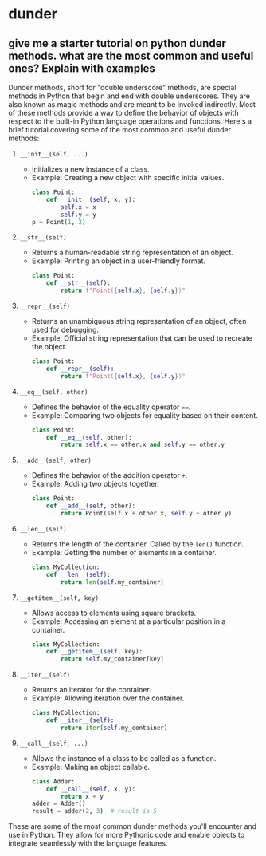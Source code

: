# dunder

## give me a starter tutorial on python dunder methods. what are the most common and useful ones? Explain with examples

Dunder methods, short for "double underscore" methods, are special methods in Python that begin and end with double underscores. They are also known as magic methods and are meant to be invoked indirectly. Most of these methods provide a way to define the behavior of objects with respect to the built-in Python language operations and functions. Here's a brief tutorial covering some of the most common and useful dunder methods:

1. `__init__(self, ...)`
   - Initializes a new instance of a class.
   - Example: Creating a new object with specific initial values.
     ```python
     class Point:
         def __init__(self, x, y):
             self.x = x
             self.y = y
     p = Point(1, 2)
     ```

2. `__str__(self)`
   - Returns a human-readable string representation of an object.
   - Example: Printing an object in a user-friendly format.
     ```python
     class Point:
         def __str__(self):
             return f"Point({self.x}, {self.y})"
     ```

3. `__repr__(self)`
   - Returns an unambiguous string representation of an object, often used for debugging.
   - Example: Official string representation that can be used to recreate the object.
     ```python
     class Point:
         def __repr__(self):
             return f"Point({self.x}, {self.y})"
     ```

4. `__eq__(self, other)`
   - Defines the behavior of the equality operator `==`.
   - Example: Comparing two objects for equality based on their content.
     ```python
     class Point:
         def __eq__(self, other):
             return self.x == other.x and self.y == other.y
     ```

5. `__add__(self, other)`
   - Defines the behavior of the addition operator `+`.
   - Example: Adding two objects together.
     ```python
     class Point:
         def __add__(self, other):
             return Point(self.x + other.x, self.y + other.y)
     ```

6. `__len__(self)`
   - Returns the length of the container. Called by the `len()` function.
   - Example: Getting the number of elements in a container.
     ```python
     class MyCollection:
         def __len__(self):
             return len(self.my_container)
     ```

7. `__getitem__(self, key)`
   - Allows access to elements using square brackets.
   - Example: Accessing an element at a particular position in a container.
     ```python
     class MyCollection:
         def __getitem__(self, key):
             return self.my_container[key]
     ```

8. `__iter__(self)`
   - Returns an iterator for the container.
   - Example: Allowing iteration over the container.
     ```python
     class MyCollection:
         def __iter__(self):
             return iter(self.my_container)
     ```

9. `__call__(self, ...)`
   - Allows the instance of a class to be called as a function.
   - Example: Making an object callable.
     ```python
     class Adder:
         def __call__(self, x, y):
             return x + y
     adder = Adder()
     result = adder(2, 3)  # result is 5
     ```

These are some of the most common dunder methods you'll encounter and use in Python. They allow for more Pythonic code and enable objects to integrate seamlessly with the language features.